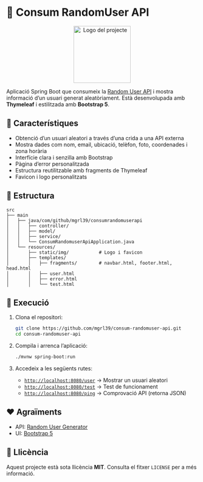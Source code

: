 # 👤 Consum RandomUser API

<p align="center">
  <img src="src/main/resources/static/img/logo.png" alt="Logo del projecte" width="150">
</p>

Aplicació Spring Boot que consumeix la [Random User API](https://randomuser.me) i mostra informació d’un usuari generat aleatòriament. Està desenvolupada amb **Thymeleaf** i estilitzada amb **Bootstrap 5**.

## 🚀 Característiques

- Obtenció d’un usuari aleatori a través d’una crida a una API externa
- Mostra dades com nom, email, ubicació, telèfon, foto, coordenades i zona horària
- Interfície clara i senzilla amb Bootstrap
- Pàgina d’error personalitzada
- Estructura reutilitzable amb fragments de Thymeleaf
- Favicon i logo personalitzats

## 📂 Estructura

```
src
├── main
│   ├── java/com/github/mgrl39/consumrandomuserapi
│   │   ├── controller/
│   │   ├── model/
│   │   ├── service/
│   │   └── ConsumRandomuserApiApplication.java
│   └── resources/
│       ├── static/img/           # Logo i favicon
│       ├── templates/
│       │   ├── fragments/        # navbar.html, footer.html, head.html
│       │   ├── user.html
│       │   ├── error.html
│       │   └── test.html
```

## 🔧 Execució

1. Clona el repositori:
   ```bash
   git clone https://github.com/mgrl39/consum-randomuser-api.git
   cd consum-randomuser-api
   ```

2. Compila i arrenca l’aplicació:
   ```bash
   ./mvnw spring-boot:run
   ```

3. Accedeix a les següents rutes:
    - [`http://localhost:8080/user`](http://localhost:8080/user) → Mostrar un usuari aleatori
    - [`http://localhost:8080/test`](http://localhost:8080/test) → Test de funcionament
    - [`http://localhost:8080/ping`](http://localhost:8080/ping) → Comprovació API (retorna JSON)

## ❤️ Agraïments

- API: [Random User Generator](https://randomuser.me)
- UI: [Bootstrap 5](https://getbootstrap.com/)

## 📄 Llicència

Aquest projecte està sota llicència **MIT**. Consulta el fitxer `LICENSE` per a més informació.